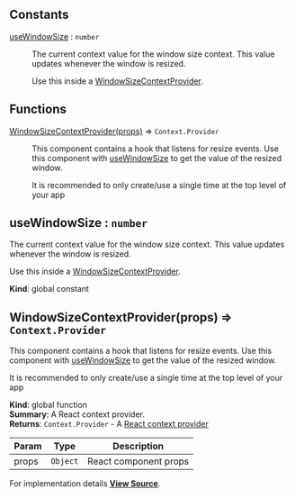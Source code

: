 ## Constants

<dl>
<dt><a href="#useWindowSize">useWindowSize</a> : <code>number</code></dt>
<dd><p>The current context value for the window size context.
This value updates whenever the window is resized.</p>
<p>Use this inside a <a href="#WindowSizeContextProvider">WindowSizeContextProvider</a>.</p>
</dd>
</dl>

## Functions

<dl>
<dt><a href="#WindowSizeContextProvider">WindowSizeContextProvider(props)</a> ⇒ <code>Context.Provider</code></dt>
<dd><p>This component contains a hook that listens for resize events.
Use this component with <a href="#useWindowSize">useWindowSize</a> to get the value of the resized window.</p>
<p>It is recommended to only create/use a single time at the top level of your app</p>
</dd>
</dl>

<a name="useWindowSize"></a>

## useWindowSize : <code>number</code>
The current context value for the window size context.
This value updates whenever the window is resized.

Use this inside a [WindowSizeContextProvider](#WindowSizeContextProvider).

**Kind**: global constant  
<a name="WindowSizeContextProvider"></a>

## WindowSizeContextProvider(props) ⇒ <code>Context.Provider</code>
This component contains a hook that listens for resize events.
Use this component with [useWindowSize](#useWindowSize) to get the value of the resized window.

It is recommended to only create/use a single time at the top level of your app

**Kind**: global function  
**Summary**: A React context provider.  
**Returns**: <code>Context.Provider</code> - A [React context provider](https://reactjs.org/docs/context.html)  

| Param | Type | Description |
| --- | --- | --- |
| props | <code>Object</code> | React component props |



For implementation details [**View Source**](https://github.com/magento/pwa-studio/blob/develop/packages/peregrine/lib/hooks/useWindowSize.js).